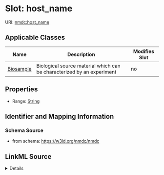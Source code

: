 # Slot: host_name

URI: [nmdc:host_name](https://w3id.org/nmdc/host_name)



<!-- no inheritance hierarchy -->




## Applicable Classes

| Name | Description | Modifies Slot |
| --- | --- | --- |
[Biosample](Biosample.md) | Biological source material which can be characterized by an experiment |  no  |







## Properties

* Range: [String](String.md)





## Identifier and Mapping Information







### Schema Source


* from schema: https://w3id.org/nmdc/nmdc




## LinkML Source

<details>
```yaml
name: host_name
from_schema: https://w3id.org/nmdc/nmdc
rank: 1000
alias: host_name
domain_of:
- Biosample
range: string

```
</details>